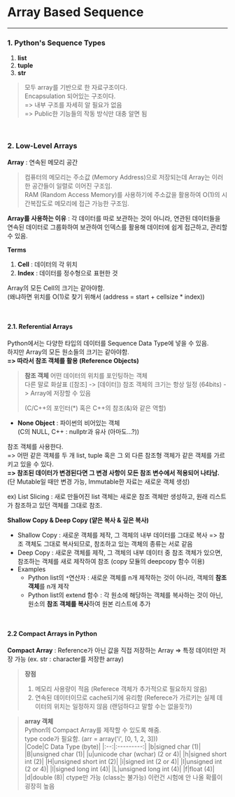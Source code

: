 # Array Based Sequence

- - -

### 1. Python's Sequence Types
1. **list** 
2. **tuple**
3. **str**

> 모두 array를 기반으로 한 자료구조이다.    
> Encapsulation 되어있는 구조이다.  
> => 내부 구조를 자세히 알 필요가 없음  
> => Public한 기능들의 작동 방식만 대충 알면 됨 

<br>

### 2. Low-Level Arrays
**Array** : 연속된 메모리 공간
> 컴퓨터의 메모리는 주소값 (Memory Address)으로 저장되는데 Array는 이러한 공간들이 일렬로 이어진 구조임.    
> RAM (Random Access Memory)를 사용하기에 주소값을 활용하여 O(1)의 시간복잡도로 메모리에 접근 가능한 구조임.  

**Array를 사용하는 이유** : 각 데이터를 따로 보관하는 것이 아니라, 연관된 데이터들을 연속된 데이터로 그룹화하여 보관하여 인덱스를 활용해 데이터에 쉽게 접근하고, 관리할 수 있음.

**Terms**
1. **Cell** : 데이터의 각 위치
2. **Index** : 데이터를 정수형으로 표현한 것

Array의 모든 Cell의 크기는 같아야함.    
(왜냐하면 위치를 O(1)로 찾기 위해서 (address = start + cellsize * index))  

<br>

#### 2.1. Referential Arrays
Python에서는 다양한 타입의 데이터를 Sequence Data Type에 넣을 수 있음.  
하지만 Array의 모든 원소들의 크기는 같아야함.   
**=> 따라서 참조 객체를 활용 (Reference Objects)**

> **참조 객체**
> 어떤 데이터의 위치를 포인팅하는 객체  
> 다른 말로 화살표 ([참조] -> [데이터])
> 참조 객체의 크기는 항상 일정 (64bits) -> Array에 저장할 수 있음
> 
> (C/C++의 포인터(*) 혹은 C++의 참조(&)와 같은 역할)    

* **None Object** : 파이썬의 비어있는 객체    
(C의 NULL, C++ : nullptr과 유사 (아마도...?))   

참조 객체를 사용한다.  
=> 어떤 같은 객체를 두 개 list, tuple 혹은 그 외 다른 참조형 객체가 같은 객체를 가르키고 있을 수 있다.  
**=> 참조된 데이터가 변경된다면 그 변경 사항이 모든 참조 변수에서 적용되어 나타남.**    
(단 Mutable일 때만 변경 가능, Immutable한 자료는 새로운 객체 생성)  


ex) List Slicing : 새로 만들어진 list 객체는 새로운 참조 객체만 생성하고, 원래 리스트가 참조하고 있던 객체를 그대로 참조.

**Shallow Copy & Deep Copy (얕은 복사 & 깊은 복사)**    
* Shallow Copy : 새로운 객체를 제작, 그 객체의 내부 데이터를 그대로 복사 => 참조 객체도 그대로 복사되므로, 참조하고 있는 객체의 종류는 서로 같음  
* Deep Copy : 새로운 객체를 제작, 그 객체의 내부 데이터 중 참조 객체가 있으면, 참조하는 객체를 새로 제작하여 참조 (copy 모듈의 deepcopy 함수 이용)    
* Examples
  - Python list의 `*`연산자 : 새로운 객체를 n개 제작하는 것이 아니라, 객체의 **참조 객체**를 n개 제작   
  - Python list의 extend 함수 : 각 원소에 해당하는 객체를 복사하는 것이 아닌, 원소의 **참조 객체를 복사**하여 원본 리스트에 추가

<br>

#### 2.2 Compact Arrays in Python
**Compact Array** : Reference가 아닌 값을 직접 저장하는 Array => 특정 데이터만 저장 가능 (ex. str : character를 저장한 array)  

> **장점**    
> 1. 메모리 사용량이 적음 (Referece 객체가 추가적으로 필요하지 않음) 
> 2. 연속된 데이터이므로 cache되기에 유리함 (Referece가 가르키는 실제 데이터의 위치는 일정하지 않음 (랜덤하다고 말할 수는 없을듯?))   

> **array 객체**    
> Python의 Compact Array를 제작할 수 있도록 해줌.   
> type code가 필요함. (arr = array('i', [0, 1, 2, 3]))  
> |Code|C Data Type (byte)|
> |:--:|:---------:|
> |b|signed char (1)|
> |B|unsigned char (1)|
> |u|unicode char (wchar) (2 or 4)|
> |h|signed short int (2)|
> |H|unsigned short int (2)|
> |i|signed int (2 or 4)|
> |I|unsigned int (2 or 4)|
> |l|signed long int (4)|
> |L|unsigned long int (4)|
> |f|float (4)|
> |d|double (8)|
> ctype만 가능 (class는 불가능)
> 이런건 시험에 안 나올 확률이 굉장히 높음  